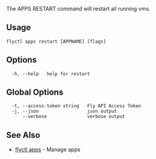The APPS RESTART command will restart all running vms.


## Usage
~~~
flyctl apps restart [APPNAME] [flags]
~~~

## Options

~~~
  -h, --help   help for restart
~~~

## Global Options

~~~
  -t, --access-token string   Fly API Access Token
  -j, --json                  json output
      --verbose               verbose output
~~~

## See Also

* [flyctl apps](/docs/flyctl/apps/)	 - Manage apps

